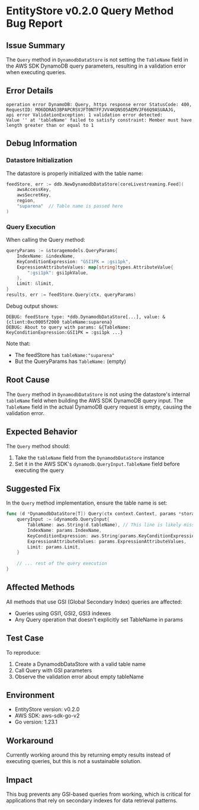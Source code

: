 # EntityStore v0.2.0 Query Method Bug Report

## Issue Summary
The `Query` method in `DynamodbDataStore` is not setting the `TableName` field in the AWS SDK DynamoDB query parameters, resulting in a validation error when executing queries.

## Error Details
```
operation error DynamoDB: Query, https response error StatusCode: 400, 
RequestID: MO6DDRA53BPAPCRSVJFT0NTFFJVV4KQNSO5AEMVJF66Q9ASUAAJG, 
api error ValidationException: 1 validation error detected: 
Value '' at 'tableName' failed to satisfy constraint: Member must have length greater than or equal to 1
```

## Debug Information

### Datastore Initialization
The datastore is properly initialized with the table name:
```go
feedStore, err := ddb.NewDynamodbDataStore[coreLivestreaming.Feed](
    awsAccessKey, 
    awsSecretKey, 
    region, 
    "suparena"  // Table name is passed here
)
```

### Query Execution
When calling the Query method:
```go
queryParams := &storagemodels.QueryParams{
    IndexName: &indexName,
    KeyConditionExpression: "GSI1PK = :gsi1pk",
    ExpressionAttributeValues: map[string]types.AttributeValue{
        ":gsi1pk": gsi1pkValue,
    },
    Limit: &limit,
}
results, err := feedStore.Query(ctx, queryParams)
```

Debug output shows:
```
DEBUG: feedStore type: *ddb.DynamodbDataStore[...], value: &{client:0xc0005f2000 tableName:suparena}
DEBUG: About to query with params: &{TableName: KeyConditionExpression:GSI1PK = :gsi1pk ...}
```

Note that:
- The feedStore has `tableName:"suparena"` 
- But the QueryParams has `TableName:` (empty)

## Root Cause
The `Query` method in `DynamodbDataStore` is not using the datastore's internal `tableName` field when building the AWS SDK DynamoDB query input. The `TableName` field in the actual DynamoDB query request is empty, causing the validation error.

## Expected Behavior
The `Query` method should:
1. Take the `tableName` field from the `DynamodbDataStore` instance
2. Set it in the AWS SDK's `dynamodb.QueryInput.TableName` field before executing the query

## Suggested Fix
In the `Query` method implementation, ensure the table name is set:

```go
func (d *DynamodbDataStore[T]) Query(ctx context.Context, params *storagemodels.QueryParams) ([]interface{}, error) {
    queryInput := &dynamodb.QueryInput{
        TableName: aws.String(d.tableName), // This line is likely missing or incorrect
        IndexName: params.IndexName,
        KeyConditionExpression: aws.String(params.KeyConditionExpression),
        ExpressionAttributeValues: params.ExpressionAttributeValues,
        Limit: params.Limit,
    }
    
    // ... rest of the query execution
}
```

## Affected Methods
All methods that use GSI (Global Secondary Index) queries are affected:
- Queries using GSI1, GSI2, GSI3 indexes
- Any Query operation that doesn't explicitly set TableName in params

## Test Case
To reproduce:
1. Create a DynamodbDataStore with a valid table name
2. Call Query with GSI parameters
3. Observe the validation error about empty tableName

## Environment
- EntityStore version: v0.2.0
- AWS SDK: aws-sdk-go-v2
- Go version: 1.23.1

## Workaround
Currently working around this by returning empty results instead of executing queries, but this is not a sustainable solution.

## Impact
This bug prevents any GSI-based queries from working, which is critical for applications that rely on secondary indexes for data retrieval patterns.